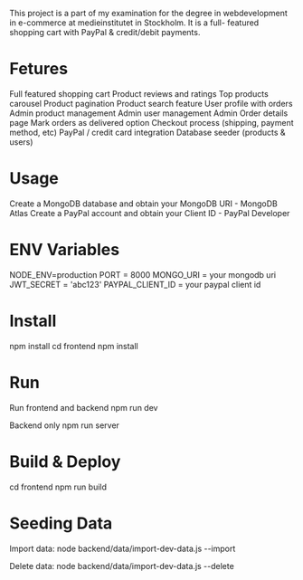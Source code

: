 ﻿This project is a part of my examination for the degree in webdevelopment in e-commerce at medieinstitutet in Stockholm. It is a full- featured shopping cart with PayPal & credit/debit payments.

# Fetures

Full featured shopping cart
Product reviews and ratings
Top products carousel
Product pagination
Product search feature
User profile with orders
Admin product management
Admin user management
Admin Order details page
Mark orders as delivered option
Checkout process (shipping, payment method, etc)
PayPal / credit card integration
Database seeder (products & users)

# Usage

Create a MongoDB database and obtain your MongoDB URI - MongoDB Atlas
Create a PayPal account and obtain your Client ID - PayPal Developer

# ENV Variables

NODE_ENV=production
PORT = 8000
MONGO_URI = your mongodb uri
JWT_SECRET = 'abc123'
PAYPAL_CLIENT_ID = your paypal client id

# Install

npm install
cd frontend
npm install

# Run

Run frontend and backend
npm run dev

Backend only
npm run server

# Build & Deploy

cd frontend
npm run build

# Seeding Data

Import data:
node backend/data/import-dev-data.js --import

Delete data:
node backend/data/import-dev-data.js --delete
